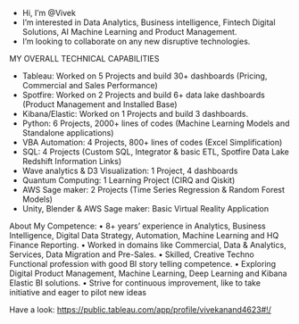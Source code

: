 - Hi, I’m @Vivek
- I’m interested in Data Analytics, Business intelligence, Fintech Digital Solutions, AI Machine Learning and Product Management. 
- I’m looking to collaborate on any new disruptive technologies. 


MY OVERALL TECHNICAL CAPABILITIES
-	Tableau: Worked on 5 Projects and build 30+ dashboards (Pricing, Commercial and Sales Performance)
- Spotfire: Worked on 2 Projects and build 6+ data lake dashboards (Product Management and Installed Base)
- Kibana/Elastic: Worked on 1 Projects and build 3 dashboards. 
-	Python: 6 Projects, 2000+ lines of codes (Machine Learning Models and Standalone applications)
-	VBA Automation: 4 Projects, 800+ lines of codes (Excel Simplification)
-	SQL: 4 Projects (Custom SQL, Integrator & basic ETL, Spotfire Data Lake Redshift Information Links) 
-	Wave analytics & D3 Visualization: 1 Project, 4 dashboards
-	Quantum Computing: 1 Learning Project (CIRQ and Qiskit)
-	AWS Sage maker: 2 Projects (Time Series Regression & Random Forest Models)
-	Unity, Blender & AWS Sage maker: Basic Virtual Reality Application 

About My Competence: 
• 8+ years’ experience in Analytics, Business Intelligence, Digital Data Strategy, Automation, Machine Learning 
and HQ Finance Reporting. 
• Worked in domains like Commercial, Data & Analytics, Services, Data Migration and Pre-Sales.
• Skilled, Creative Techno Functional profession with good BI story telling competence.
• Exploring Digital Product Management, Machine Learning, Deep Learning and Kibana Elastic BI solutions.
• Strive for continuous improvement, like to take initiative and eager to pilot new ideas


Have a look: https://public.tableau.com/app/profile/vivekanand4623#!/


<!---
vivekanandpkr/vivekanandpkr is a ✨ special ✨ repository because its `README.md` (this file) appears on your GitHub profile.
You can click the Preview link to take a look at your changes.
--->
